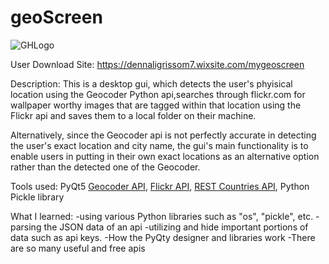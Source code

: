 # geoScreen

![GHLogo](https://user-images.githubusercontent.com/39264885/92990521-2a086680-f4ab-11ea-8956-34e3257e3143.png)

User Download Site: https://dennaligrissom7.wixsite.com/mygeoscreen

Description:
This is a desktop gui, which detects the user's phyisical location using the Geocoder Python api,searches through flickr.com for wallpaper worthy images that are tagged within that location using the Flickr api and saves them to a local folder on their machine.

Alternatively, since the Geocoder api is not perfectly accurate in detecting the user's exact location and city name, the gui's main functionality is to enable users in putting in their own exact locations as an alternative option rather than the detected one of the Geocoder.

Tools used: 
PyQt5
[Geocoder API](https://geocoder.readthedocs.io/),
[Flickr API](https://www.flickr.com/services/api/),
[REST Countries API](https://restcountries.eu/),
Python Pickle library


What I learned:
-using various Python libraries such as "os", "pickle", etc. 
-parsing the JSON data of an api
-utilizing and hide important portions of data such as api keys.
-How the PyQty designer and libraries work
-There are so many useful and free apis



